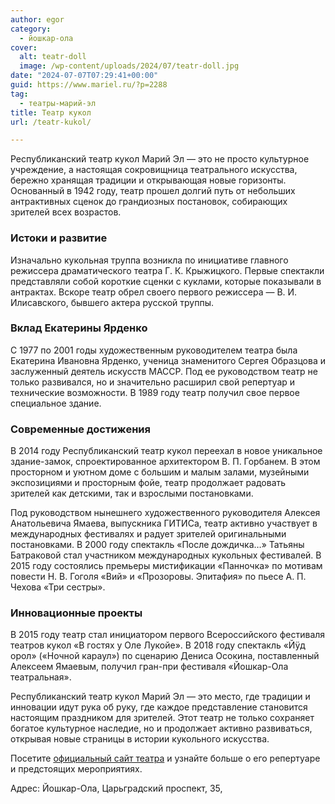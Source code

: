 ```yaml
---
author: egor
category:
  - йошкар-ола
cover:
  alt: teatr-doll
  image: /wp-content/uploads/2024/07/teatr-doll.jpg
date: "2024-07-07T07:29:41+00:00"
guid: https://www.mariel.ru/?p=2288
tag:
  - театры-марий-эл
title: Театр кукол
url: /teatr-kukol/

---
```

Республиканский театр кукол Марий Эл — это не просто культурное учреждение, а настоящая сокровищница театрального искусства, бережно хранящая традиции и открывающая новые горизонты. Основанный в 1942 году, театр прошел долгий путь от небольших антрактивных сценок до грандиозных постановок, собирающих зрителей всех возрастов.

### Истоки и развитие

Изначально кукольная труппа возникла по инициативе главного режиссера драматического театра Г. К. Крыжицкого. Первые спектакли представляли собой короткие сценки с куклами, которые показывали в антрактах. Вскоре театр обрел своего первого режиссера — В. И. Илисавского, бывшего актера русской труппы.

### Вклад Екатерины Ярденко

С 1977 по 2001 годы художественным руководителем театра была Екатерина Ивановна Ярденко, ученица знаменитого Сергея Образцова и заслуженный деятель искусств МАССР. Под ее руководством театр не только развивался, но и значительно расширил свой репертуар и технические возможности. В 1989 году театр получил свое первое специальное здание.

### Современные достижения

В 2014 году Республиканский театр кукол переехал в новое уникальное здание-замок, спроектированное архитектором В. П. Горбанем. В этом просторном и уютном доме с большим и малым залами, музейными экспозициями и просторным фойе, театр продолжает радовать зрителей как детскими, так и взрослыми постановками.

Под руководством нынешнего художественного руководителя Алексея Анатольевича Ямаева, выпускника ГИТИСа, театр активно участвует в международных фестивалях и радует зрителей оригинальными постановками. В 2000 году спектакль «После дождичка…» Татьяны Батраковой стал участником международных кукольных фестивалей. В 2015 году состоялись премьеры мистификации «Панночка» по мотивам повести Н. В. Гоголя «Вий» и «Прозоровы. Эпитафия» по пьесе А. П. Чехова «Три сестры».

### Инновационные проекты

В 2015 году театр стал инициатором первого Всероссийского фестиваля театров кукол «В гостях у Оле Лукойе». В 2018 году спектакль «Йÿд орол» («Ночной караул») по сценарию Дениса Осокина, поставленный Алексеем Ямаевым, получил гран-при фестиваля «Йошкар-Ола театральная».

Республиканский театр кукол Марий Эл — это место, где традиции и инновации идут рука об руку, где каждое представление становится настоящим праздником для зрителей. Этот театр не только сохраняет богатое культурное наследие, но и продолжает активно развиваться, открывая новые страницы в истории кукольного искусства.

Посетите [официальный сайт театра](http://teatrkukolmariel.ru) и узнайте больше о его репертуаре и предстоящих мероприятиях.

Адрес: Йошкар-Ола, Царьградский проспект, 35,

